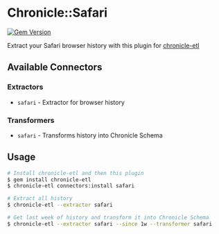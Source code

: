 # Chronicle::Safari
[![Gem Version](https://badge.fury.io/rb/chronicle-safari.svg)](https://badge.fury.io/rb/chronicle-safari)

Extract your Safari browser history with this plugin for [chronicle-etl](https://github.com/chronicle-app/chronicle-etl)

## Available Connectors
### Extractors
- `safari` - Extractor for browser history

### Transformers
- `safari` - Transforms history into Chronicle Schema

## Usage

```sh
# Install chronicle-etl and then this plugin
$ gem install chronicle-etl
$ chronicle-etl connectors:install safari

# Extract all history
$ chronicle-etl --extractor safari

# Get last week of history and transform it into Chronicle Schema
$ chronicle-etl --extractor safari --since 1w --transformer safari
```

